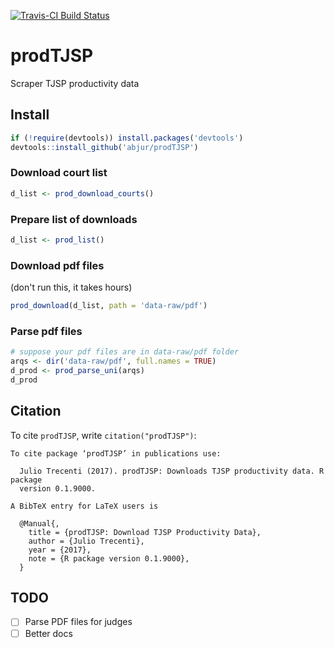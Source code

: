 [![Travis-CI Build Status](https://travis-ci.org/abjur/prodTJSP.svg?branch=master)](https://travis-ci.org/abjur/prodTJSP)

# prodTJSP

Scraper TJSP productivity data

## Install

```r
if (!require(devtools)) install.packages('devtools')
devtools::install_github('abjur/prodTJSP')
```

### Download court list

```r
d_list <- prod_download_courts()
```

### Prepare list of downloads

```r
d_list <- prod_list()
```

### Download pdf files

(don't run this, it takes hours)

```r
prod_download(d_list, path = 'data-raw/pdf')
```

### Parse pdf files

```r
# suppose your pdf files are in data-raw/pdf folder
arqs <- dir('data-raw/pdf', full.names = TRUE)
d_prod <- prod_parse_uni(arqs)
d_prod
```

## Citation

To cite `prodTJSP`, write `citation("prodTJSP")`:


```
To cite package ‘prodTJSP’ in publications use:

  Julio Trecenti (2017). prodTJSP: Downloads TJSP productivity data. R package
  version 0.1.9000.

A BibTeX entry for LaTeX users is

  @Manual{,
    title = {prodTJSP: Download TJSP Productivity Data},
    author = {Julio Trecenti},
    year = {2017},
    note = {R package version 0.1.9000},
  }
```

## TODO 

- [ ] Parse PDF files for judges
- [ ] Better docs
